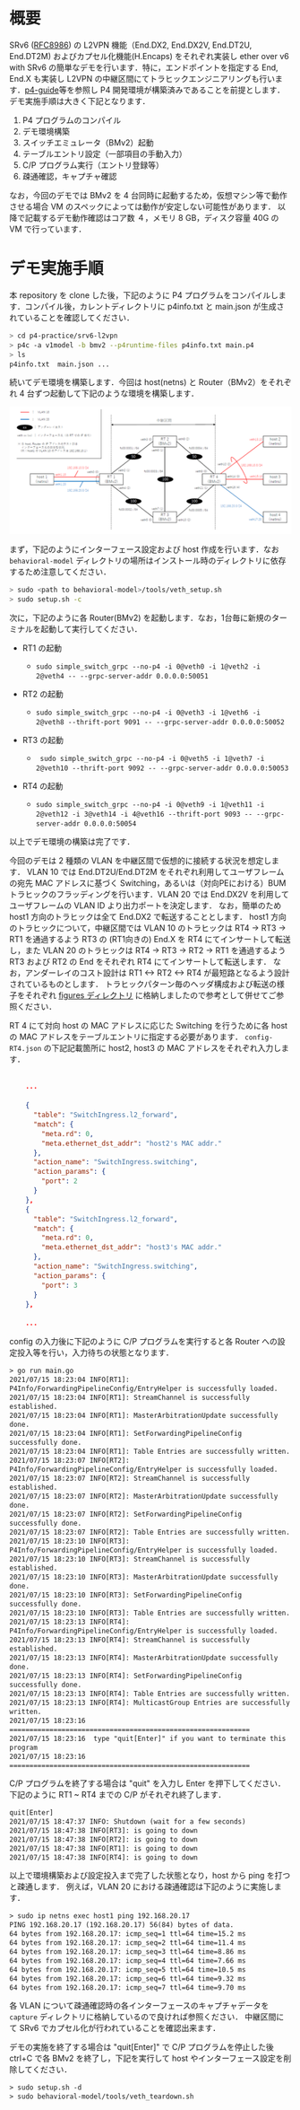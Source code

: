 # 概要

SRv6 ([RFC8986](https://datatracker.ietf.org/doc/html/rfc8986)) の L2VPN 機能（End.DX2, End.DX2V, End.DT2U, End.DT2M) およびカプセル化機能(H.Encaps) をそれぞれ実装し ether over v6 with SRv6 の簡単なデモを行います．特に，エンドポイントを指定する End, End.X も実装し L2VPN の中継区間にてトラヒックエンジニアリングも行います．[p4-guide](https://github.com/jafingerhut/p4-guide)等を参照し P4 開発環境が構築済みであることを前提とします．デモ実施手順は大きく下記となります．

1. P4 プログラムのコンパイル
2. デモ環境構築
3. スイッチエミュレータ（BMv2）起動
4. テーブルエントリ設定（一部項目の手動入力）
5. C/P プログラム実行（エントリ登録等）
6. 疎通確認，キャプチャ確認

なお，今回のデモでは BMv2 を 4 台同時に起動するため，仮想マシン等で動作させる場合 VM のスペックによっては動作が安定しない可能性があります．
以降で記載するデモ動作確認はコア数 ４，メモリ 8 GB，ディスク容量 40G の VM で行っています．

# デモ実施手順

本 repository を clone した後，下記のように P4 プログラムをコンパイルします．コンパイル後，カレントディレクトリに p4info.txt と main.json が生成されていることを確認してください．

```sh
> cd p4-practice/srv6-l2vpn
> p4c -a v1model -b bmv2 --p4runtime-files p4info.txt main.p4
> ls
p4info.txt  main.json ...
```

続いてデモ環境を構築します．今回は host(netns) と Router（BMv2）をそれぞれ 4 台ずつ起動して下記のような環境を構築します．

![パワポでネットワーク構成図作って添付](./figures/network_overview.PNG)

まず，下記のようにインターフェース設定および host 作成を行います．なお ```behavioral-model``` ディレクトリの場所はインストール時のディレクトリに依存するため注意してください．

```sh
> sudo <path to behavioral-model>/tools/veth_setup.sh
> sudo setup.sh -c
```

次に，下記のように各 Router(BMv2) を起動します．なお，1台毎に新規のターミナルを起動して実行してください．

- RT1 の起動
  - ```sudo simple_switch_grpc --no-p4 -i 0@veth0 -i 1@veth2 -i 2@veth4 -- --grpc-server-addr 0.0.0.0:50051```

- RT2 の起動
  - ```sudo simple_switch_grpc --no-p4 -i 0@veth3 -i 1@veth6 -i 2@veth8 --thrift-port 9091 -- --grpc-server-addr 0.0.0.0:50052```

- RT3 の起動
  - ``` sudo simple_switch_grpc --no-p4 -i 0@veth5 -i 1@veth7 -i 2@veth10 --thrift-port 9092 -- --grpc-server-addr 0.0.0.0:50053```

- RT4 の起動
  - ```sudo simple_switch_grpc --no-p4 -i 0@veth9 -i 1@veth11 -i 2@veth12 -i 3@veth14 -i 4@veth16 --thrift-port 9093 -- --grpc-server-addr 0.0.0.0:50054```

以上でデモ環境の構築は完了です．

今回のデモは 2 種類の VLAN を中継区間で仮想的に接続する状況を想定します．
VLAN 10 では End.DT2U/End.DT2M をそれぞれ利用してユーザフレームの宛先 MAC アドレスに基づく Switching，あるいは（対向PEにおける）BUM トラヒックのフラッディングを行います．VLAN 20 では End.DX2V を利用してユーザフレームの VLAN ID より出力ポートを決定します．
なお，簡単のため host1 方向のトラヒックは全て End.DX2 で転送することとします．
host1 方向のトラヒックについて，中継区間では VLAN 10 のトラヒックは RT4 -> RT3 -> RT1 を通過するよう RT3 の (RT1向きの) End.X を RT4 にてインサートして転送し，また VLAN 20 のトラヒックは RT4 -> RT3 -> RT2 -> RT1 を通過するよう RT3 および RT2 の End をそれぞれ RT4 にてインサートして転送します．
なお，アンダーレイのコスト設計は RT1 <-> RT2 <-> RT4 が最短路となるよう設計されているものとします．
トラヒックパターン毎のヘッダ構成および転送の様子をそれぞれ [figures ディレクトリ](./figures) に格納しましたので参考として併せてご参照ください．

RT 4 にて対向 host の MAC アドレスに応じた Switching を行うために各 host の MAC アドレスをテーブルエントリに指定する必要があります．
```config-RT4.json``` の下記記載箇所に host2, host3 の MAC アドレスをそれぞれ入力します．

```json:config-RT4.json

    ...

    {
      "table": "SwitchIngress.l2_forward",
      "match": {
        "meta.rd": 0,
        "meta.ethernet_dst_addr": "host2's MAC addr."
      },
      "action_name": "SwitchIngress.switching",
      "action_params": {
        "port": 2
      }
    },
    {
      "table": "SwitchIngress.l2_forward",
      "match": {
        "meta.rd": 0,
        "meta.ethernet_dst_addr": "host3's MAC addr."
      },
      "action_name": "SwitchIngress.switching",
      "action_params": {
        "port": 3
      }
    },

    ...
```

config の入力後に下記のように C/P プログラムを実行すると各 Router への設定投入等を行い，入力待ちの状態となります．

```
> go run main.go
2021/07/15 18:23:04 INFO[RT1]: P4Info/ForwardingPipelineConfig/EntryHelper is successfully loaded.
2021/07/15 18:23:04 INFO[RT1]: StreamChannel is successfully established.
2021/07/15 18:23:04 INFO[RT1]: MasterArbitrationUpdate successfully done.
2021/07/15 18:23:04 INFO[RT1]: SetForwardingPipelineConfig successfully done.
2021/07/15 18:23:04 INFO[RT1]: Table Entries are successfully written.
2021/07/15 18:23:07 INFO[RT2]: P4Info/ForwardingPipelineConfig/EntryHelper is successfully loaded.
2021/07/15 18:23:07 INFO[RT2]: StreamChannel is successfully established.
2021/07/15 18:23:07 INFO[RT2]: MasterArbitrationUpdate successfully done.
2021/07/15 18:23:07 INFO[RT2]: SetForwardingPipelineConfig successfully done.
2021/07/15 18:23:07 INFO[RT2]: Table Entries are successfully written.
2021/07/15 18:23:10 INFO[RT3]: P4Info/ForwardingPipelineConfig/EntryHelper is successfully loaded.
2021/07/15 18:23:10 INFO[RT3]: StreamChannel is successfully established.
2021/07/15 18:23:10 INFO[RT3]: MasterArbitrationUpdate successfully done.
2021/07/15 18:23:10 INFO[RT3]: SetForwardingPipelineConfig successfully done.
2021/07/15 18:23:10 INFO[RT3]: Table Entries are successfully written.
2021/07/15 18:23:13 INFO[RT4]: P4Info/ForwardingPipelineConfig/EntryHelper is successfully loaded.
2021/07/15 18:23:13 INFO[RT4]: StreamChannel is successfully established.
2021/07/15 18:23:13 INFO[RT4]: MasterArbitrationUpdate successfully done.
2021/07/15 18:23:13 INFO[RT4]: SetForwardingPipelineConfig successfully done.
2021/07/15 18:23:13 INFO[RT4]: Table Entries are successfully written.
2021/07/15 18:23:13 INFO[RT4]: MulticastGroup Entries are successfully written.
2021/07/15 18:23:16 ============================================================
2021/07/15 18:23:16  type "quit[Enter]" if you want to terminate this program 
2021/07/15 18:23:16 ============================================================
```

C/P プログラムを終了する場合は "quit" を入力し Enter を押下してください．
下記のように RT1 ~ RT4 までの C/P がそれぞれ終了します．

```
quit[Enter]
2021/07/15 18:47:37 INFO: Shutdown (wait for a few seconds)
2021/07/15 18:47:38 INFO[RT3]: is going to down
2021/07/15 18:47:38 INFO[RT2]: is going to down
2021/07/15 18:47:38 INFO[RT1]: is going to down
2021/07/15 18:47:38 INFO[RT4]: is going to down
```

以上で環境構築および設定投入まで完了した状態となり，host から ping を打つと疎通します．
例えば，VLAN 20 における疎通確認は下記のように実施します．

```
> sudo ip netns exec host1 ping 192.168.20.17
PING 192.168.20.17 (192.168.20.17) 56(84) bytes of data.
64 bytes from 192.168.20.17: icmp_seq=1 ttl=64 time=15.2 ms
64 bytes from 192.168.20.17: icmp_seq=2 ttl=64 time=11.4 ms
64 bytes from 192.168.20.17: icmp_seq=3 ttl=64 time=8.86 ms
64 bytes from 192.168.20.17: icmp_seq=4 ttl=64 time=7.66 ms
64 bytes from 192.168.20.17: icmp_seq=5 ttl=64 time=10.5 ms
64 bytes from 192.168.20.17: icmp_seq=6 ttl=64 time=9.32 ms
64 bytes from 192.168.20.17: icmp_seq=7 ttl=64 time=9.70 ms
```

各 VLAN について疎通確認時の各インターフェースのキャプチャデータを ```capture``` ディレクトリに格納しているので良ければ参照ください．
中継区間にて SRv6 でカプセル化が行われていることを確認出来ます．

デモの実施を終了する場合は "quit\[Enter\]" で C/P プログラムを停止した後 ctrl+C で各 BMv2 を終了し，下記を実行して host やインターフェース設定を削除してください．

```
> sudo setup.sh -d
> sudo behavioral-model/tools/veth_teardown.sh
```

<!--

# 制約事項

今回の実装では host2 と host3 間での疎通性がありません．これは host2 or host3 発のパケットが対地宛かどうか（ = SRv6 でカプセル化して対地まで転送すべきか，あるいは自身の保持する L2 table に基づいて switching すべきか）を判別出来ないため，特定の VLAN からの着パケットを SRv6 でカプセル化して対向 CE まで転送する実装としているためです．まず L2 table で switching して hit しなければカプセル化して転送，という実装も考えましたが，同一のパイプライン処理（例：Ingress 処理）の内部では table を一度しか適用出来ないため，カプセル化する前に switching 判定を行うと End.DT2U の場合（```srv6_func.appliy()``` 以後に switching 判定を行う場合）と矛盾するため実装が出来ませんでした,,,,,

-->